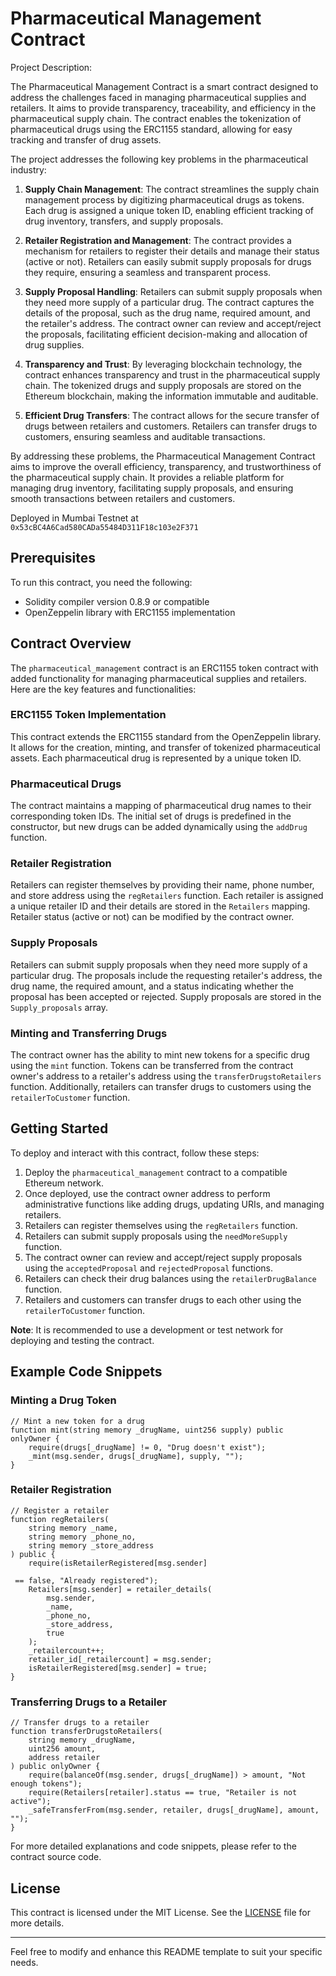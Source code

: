 
# Pharmaceutical Management Contract

Project Description:

The Pharmaceutical Management Contract is a smart contract designed to address the challenges faced in managing pharmaceutical supplies and retailers. It aims to provide transparency, traceability, and efficiency in the pharmaceutical supply chain. The contract enables the tokenization of pharmaceutical drugs using the ERC1155 standard, allowing for easy tracking and transfer of drug assets.

The project addresses the following key problems in the pharmaceutical industry:

1. **Supply Chain Management**: The contract streamlines the supply chain management process by digitizing pharmaceutical drugs as tokens. Each drug is assigned a unique token ID, enabling efficient tracking of drug inventory, transfers, and supply proposals.

2. **Retailer Registration and Management**: The contract provides a mechanism for retailers to register their details and manage their status (active or not). Retailers can easily submit supply proposals for drugs they require, ensuring a seamless and transparent process.

3. **Supply Proposal Handling**: Retailers can submit supply proposals when they need more supply of a particular drug. The contract captures the details of the proposal, such as the drug name, required amount, and the retailer's address. The contract owner can review and accept/reject the proposals, facilitating efficient decision-making and allocation of drug supplies.

4. **Transparency and Trust**: By leveraging blockchain technology, the contract enhances transparency and trust in the pharmaceutical supply chain. The tokenized drugs and supply proposals are stored on the Ethereum blockchain, making the information immutable and auditable.

5. **Efficient Drug Transfers**: The contract allows for the secure transfer of drugs between retailers and customers. Retailers can transfer drugs to customers, ensuring seamless and auditable transactions.

By addressing these problems, the Pharmaceutical Management Contract aims to improve the overall efficiency, transparency, and trustworthiness of the pharmaceutical supply chain. It provides a reliable platform for managing drug inventory, facilitating supply proposals, and ensuring smooth transactions between retailers and customers.

Deployed in Mumbai Testnet at `0x53cBC4A6Cad580CADa55484D311F18c103e2F371`

## Prerequisites

To run this contract, you need the following:

- Solidity compiler version 0.8.9 or compatible
- OpenZeppelin library with ERC1155 implementation

## Contract Overview

The `pharmaceutical_management` contract is an ERC1155 token contract with added functionality for managing pharmaceutical supplies and retailers. Here are the key features and functionalities:

### ERC1155 Token Implementation

This contract extends the ERC1155 standard from the OpenZeppelin library. It allows for the creation, minting, and transfer of tokenized pharmaceutical assets. Each pharmaceutical drug is represented by a unique token ID.

### Pharmaceutical Drugs

The contract maintains a mapping of pharmaceutical drug names to their corresponding token IDs. The initial set of drugs is predefined in the constructor, but new drugs can be added dynamically using the `addDrug` function.

### Retailer Registration

Retailers can register themselves by providing their name, phone number, and store address using the `regRetailers` function. Each retailer is assigned a unique retailer ID and their details are stored in the `Retailers` mapping. Retailer status (active or not) can be modified by the contract owner.

### Supply Proposals

Retailers can submit supply proposals when they need more supply of a particular drug. The proposals include the requesting retailer's address, the drug name, the required amount, and a status indicating whether the proposal has been accepted or rejected. Supply proposals are stored in the `Supply_proposals` array.

### Minting and Transferring Drugs

The contract owner has the ability to mint new tokens for a specific drug using the `mint` function. Tokens can be transferred from the contract owner's address to a retailer's address using the `transferDrugstoRetailers` function. Additionally, retailers can transfer drugs to customers using the `retailerToCustomer` function.

## Getting Started

To deploy and interact with this contract, follow these steps:

1. Deploy the `pharmaceutical_management` contract to a compatible Ethereum network.
2. Once deployed, use the contract owner address to perform administrative functions like adding drugs, updating URIs, and managing retailers.
3. Retailers can register themselves using the `regRetailers` function.
4. Retailers can submit supply proposals using the `needMoreSupply` function.
5. The contract owner can review and accept/reject supply proposals using the `acceptedProposal` and `rejectedProposal` functions.
6. Retailers can check their drug balances using the `retailerDrugBalance` function.
7. Retailers and customers can transfer drugs to each other using the `retailerToCustomer` function.

**Note**: It is recommended to use a development or test network for deploying and testing the contract.

## Example Code Snippets

### Minting a Drug Token

```solidity
// Mint a new token for a drug
function mint(string memory _drugName, uint256 supply) public onlyOwner {
    require(drugs[_drugName] != 0, "Drug doesn't exist");
    _mint(msg.sender, drugs[_drugName], supply, "");
}
```

### Retailer Registration

```solidity
// Register a retailer
function regRetailers(
    string memory _name,
    string memory _phone_no,
    string memory _store_address
) public {
    require(isRetailerRegistered[msg.sender]

 == false, "Already registered");
    Retailers[msg.sender] = retailer_details(
        msg.sender,
        _name,
        _phone_no,
        _store_address,
        true
    );
    _retailercount++;
    retailer_id[_retailercount] = msg.sender;
    isRetailerRegistered[msg.sender] = true;
}
```

### Transferring Drugs to a Retailer

```solidity
// Transfer drugs to a retailer
function transferDrugstoRetailers(
    string memory _drugName,
    uint256 amount,
    address retailer
) public onlyOwner {
    require(balanceOf(msg.sender, drugs[_drugName]) > amount, "Not enough tokens");
    require(Retailers[retailer].status == true, "Retailer is not active");
    _safeTransferFrom(msg.sender, retailer, drugs[_drugName], amount, "");
}
```

For more detailed explanations and code snippets, please refer to the contract source code.

## License

This contract is licensed under the MIT License. See the [LICENSE](LICENSE) file for more details.

---

Feel free to modify and enhance this README template to suit your specific needs.
